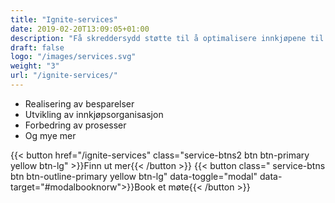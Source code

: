 ```yaml
---
title: "Ignite-services"
date: 2019-02-20T13:09:05+01:00
description: "Få skreddersydd støtte til å optimalisere innkjøpene til din virksomhet fra våre erfarne konsulenter​"
draft: false
logo: "/images/services.svg"
weight: "3"
url: "/ignite-services/"
---
```



<ul class="fa-ul">
<li><span class="fa-li"><i class="fas fa-hand-holding-usd" style="color: #ebaf41;"></i></span>Realisering av besparelser​</li>
<li><span class="fa-li"><i class="fas fa-sitemap" style=" color: #ebaf41;"></i></span>Utvikling av innkjøpsorganisasjon​</li>
<li><span class="fa-li"><i class="fas fa-chart-line" style="color: #ebaf41;"></i></span>Forbedring av prosesser​</li>
<li><span class="fa-li"><i class="fas fa-list-alt" style="color: #ebaf41;"></i></span>Og mye mer</li>
</ul>


{{< button href="/ignite-services" class="service-btns2 btn btn-primary yellow btn-lg" >}}Finn ut mer{{< /button >}}
{{< button class=" service-btns btn btn-outline-primary yellow btn-lg" data-toggle="modal" data-target="#modalbooknorw">}}Book et møte{{< /button >}}
